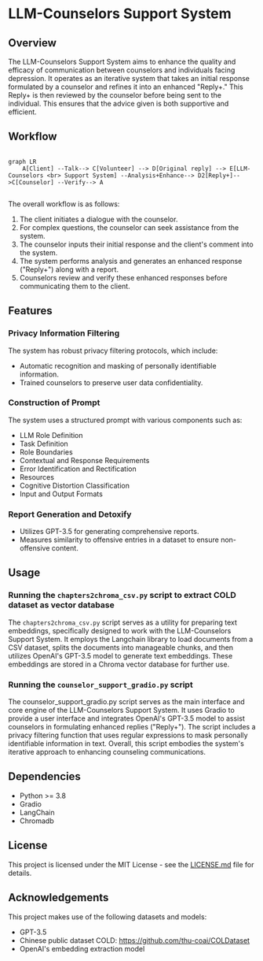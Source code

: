 # LLM-Counselors Support System

## Overview

The LLM-Counselors Support System aims to enhance the quality and efficacy of communication between counselors and individuals facing depression. It operates as an iterative system that takes an initial response formulated by a counselor and refines it into an enhanced "Reply+." This Reply+ is then reviewed by the counselor before being sent to the individual. This ensures that the advice given is both supportive and efficient.

## Workflow

```mermaid

graph LR
    A[Client] --Talk--> C[Volunteer] --> D[Original reply] --> E[LLM-Counselors <br> Support System] --Analysis+Enhance--> D2[Reply+]-->C[Counselor] --Verify--> A
    
```

The overall workflow is as follows:
1. The client initiates a dialogue with the counselor.
2. For complex questions, the counselor can seek assistance from the system.
3. The counselor inputs their initial response and the client's comment into the system.
4. The system performs analysis and generates an enhanced response ("Reply+") along with a report.
5. Counselors review and verify these enhanced responses before communicating them to the client.

## Features

### Privacy Information Filtering

The system has robust privacy filtering protocols, which include:
- Automatic recognition and masking of personally identifiable information.
- Trained counselors to preserve user data confidentiality.

### Construction of Prompt

The system uses a structured prompt with various components such as:
- LLM Role Definition
- Task Definition
- Role Boundaries
- Contextual and Response Requirements
- Error Identification and Rectification
- Resources
- Cognitive Distortion Classification
- Input and Output Formats

### Report Generation and Detoxify

- Utilizes GPT-3.5 for generating comprehensive reports.
- Measures similarity to offensive entries in a dataset to ensure non-offensive content.


## Usage

### Running the `chapters2chroma_csv.py` script to extract COLD dataset as vector database

The `chapters2chroma_csv.py` script serves as a utility for preparing text embeddings, specifically designed to work with the LLM-Counselors Support System. It employs the Langchain library to load documents from a CSV dataset, splits the documents into manageable chunks, and then utilizes OpenAI's GPT-3.5 model to generate text embeddings. These embeddings are stored in a Chroma vector database for further use. 


### Running the `counselor_support_gradio.py` script

The counselor_support_gradio.py script serves as the main interface and core engine of the LLM-Counselors Support System. It uses Gradio to provide a user interface and integrates OpenAI's GPT-3.5 model to assist counselors in formulating enhanced replies ("Reply+"). The script includes a privacy filtering function that uses regular expressions to mask personally identifiable information in text. Overall, this script embodies the system's iterative approach to enhancing counseling communications.


## Dependencies

- Python >= 3.8
- Gradio
- LangChain
- Chromadb

## License

This project is licensed under the MIT License - see the [LICENSE.md](LICENSE.md) file for details.

## Acknowledgements

This project makes use of the following datasets and models:
- GPT-3.5
- Chinese public dataset COLD: https://github.com/thu-coai/COLDataset
- OpenAI's embedding extraction model

